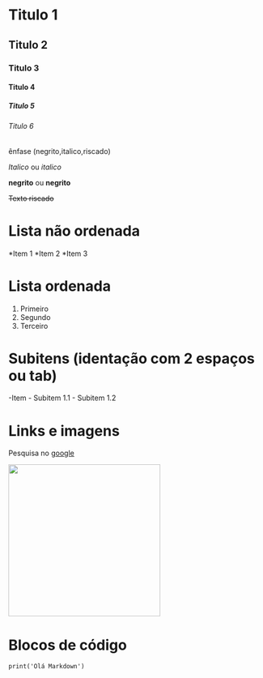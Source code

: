 # Titulo 1 
## Titulo 2 
### Titulo 3
#### Titulo 4 
##### Titulo 5 
###### Titulo 6 

ênfase (negrito,italico,riscado)


*Italico* ou _italico_


**negrito** ou __negrito__


~~Texto riscado~~ 

# Lista não ordenada 

*Item 1
*Item 2
*Item 3

# Lista ordenada

1. Primeiro
2. Segundo
3. Terceiro

# Subitens (identação com 2 espaços ou tab)
-Item
    - Subitem 1.1
    - Subitem 1.2

# Links e imagens

Pesquisa no [google](https://www.google.com)

<!-- ![Texto alternativo](https://upload.wikimedia.org/wikipedia/commons/thumb/0/0a/Python.svg/800px-Python.svg.png) -->

<img src= 'https://upload.wikimedia.org/wikipedia/commons/thumb/0/0a/Python.svg/800px-Python.svg.png' width=300px>

# Blocos de código

```` print('Olá Markdown') ````